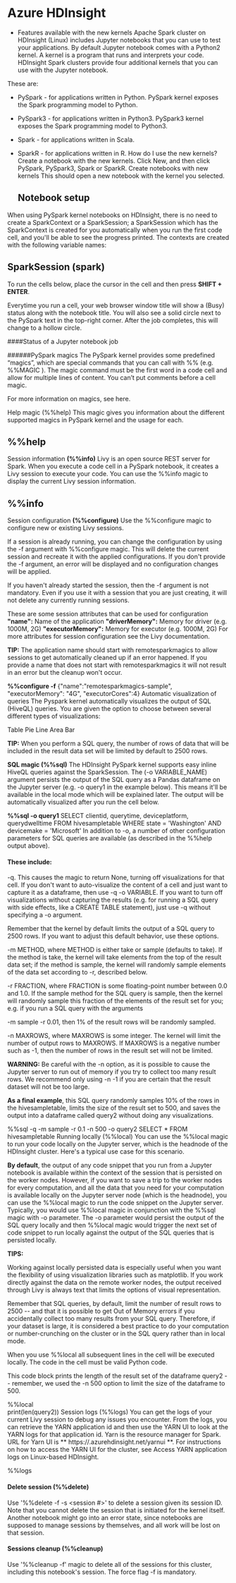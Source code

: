    # Azure HDInsight

* Features available with the new kernels
Apache Spark cluster on HDInsight (Linux) includes Jupyter notebooks that you can use to test your applications.
By default Jupyter notebook comes with a Python2 kernel.
A kernel is a program that runs and interprets your code.
HDInsight Spark clusters provide four additional kernels that you can use with the Jupyter notebook.

These are:
* PySpark - for applications written in Python. PySpark kernel exposes the Spark programming model to Python.
* PySpark3 - for applications written in Python3. PySpark3 kernel exposes the Spark programming model to Python3.
* Spark - for applications written in Scala.
* SparkR - for applications written in R.
How do I use the new kernels?
Create a notebook with the new kernels. Click New, and then click PySpark, PySpark3, Spark or SparkR. 
Create notebooks with new kernels
This should open a new notebook with the kernel you selected.

   ## Notebook setup

When using PySpark kernel notebooks on HDInsight, there is no need to create a SparkContext or a SparkSession; a SparkSession which has the SparkContext is created for you automatically when you run the first code cell, and you'll be able to see the progress printed. The contexts are created with the following variable names:

   ## SparkSession (spark)
To run the cells below, place the cursor in the cell and then press __SHIFT + ENTER__.


Everytime you run a cell, your web browser window title will show a (Busy) status along with the notebook title. You will also see a solid circle next to the PySpark text in the top-right corner. After the job completes, this will change to a hollow circle.

   ####Status of a Jupyter notebook job

   ######PySpark magics
The PySpark kernel provides some predefined “magics”, which are special commands that you can call with %% (e.g. %%MAGIC ). The magic command must be the first word in a code cell and allow for multiple lines of content. You can’t put comments before a cell magic.

For more information on magics, see here.

Help magic (%%help)
This magic gives you information about the different supported magics in PySpark kernel and the usage for each.

   ## %%help

Session information __(%%info)__
Livy is an open source REST server for Spark. When you execute a code cell in a PySpark notebook, it creates a Livy session to execute your code. You can use the %%info magic to display the current Livy session information.

   ## %%info

Session configuration __(%%configure)__
Use the %%configure magic to configure new or existing Livy sessions.

If a session is already running, you can change the configuration by using the -f argument with %%configure magic. This will delete the current session and recreate it with the applied configurations. If you don't provide the -f argument, an error will be displayed and no configuration changes will be applied.

If you haven't already started the session, then the -f argument is not mandatory. Even if you use it with a session that you are just creating, it will not delete any currently running sessions.

These are some session attributes that can be used for configuration
__"name":__ Name of the application
__"driverMemory":__ Memory for driver (e.g. 1000M, 2G)
__"executorMemory":__ Memory for executor (e.g. 1000M, 2G)
For more attributes for session configuration see the Livy documentation.

__TIP:__ The application name should start with remotesparkmagics to allow sessions to get automatically cleaned up if an error happened. If you provide a name that does not start with remotesparkmagics it will not result in an error but the cleanup won't occur.

__%%configure -f__ 
{"name":"remotesparkmagics-sample", "executorMemory": "4G", "executorCores":4}
Automatic visualization of queries
The Pyspark kernel automatically visualizes the output of SQL (HiveQL) queries. You are given the option to choose between several different types of visualizations:

Table
Pie
Line
Area
Bar

__TIP:__ When you perform a SQL query, the number of rows of data that will be included in the result data set will be limited by default to 2500 rows.

__SQL magic (%%sql)__
The HDInsight PySpark kernel supports easy inline HiveQL queries against the SparkSession. The (-o VARIABLE_NAME) argument persists the output of the SQL query as a Pandas dataframe on the Jupyter server (e.g. -o query1 in the example below). This means it'll be available in the local mode which will be explained later. The output will be automatically visualized after you run the cell below.

__%%sql -o query1__
SELECT clientid, querytime, deviceplatform, querydwelltime 
FROM hivesampletable
WHERE state = 'Washington' AND devicemake = 'Microsoft' 
In addition to -o, a number of other configuration parameters for SQL queries are available (as described in the %%help output above). 

   #### These include:
-q. This causes the magic to return None, turning off visualizations for that cell. If you don't want to auto-visualize the content of a cell and just want to capture it as a dataframe, then use -q -o VARIABLE. If you want to turn off visualizations without capturing the results (e.g. for running a SQL query with side effects, like a CREATE TABLE statement), just use -q without specifying a -o argument.

Remember that the kernel by default limits the output of a SQL query to 2500 rows. If you want to adjust this default behavior, use these options.

-m METHOD, where METHOD is either take or sample (defaults to take). If the method is take, the kernel will take elements from the top of the result data set; if the method is sample, the kernel will randomly sample elements of the data set according to -r, described below.

-r FRACTION, where FRACTION is some floating-point number between 0.0 and 1.0. If the sample method for the SQL query is sample, then the kernel will randomly sample this fraction of the elements of the result set for you; e.g. if you run a SQL query with the arguments 

-m sample -r 0.01, then 1% of the result rows will be randomly sampled.

-n MAXROWS, where MAXROWS is some integer. The kernel will limit the number of output rows to MAXROWS. If MAXROWS is a negative number such as -1, then the number of rows in the result set will not be limited.

__WARNING:__ Be careful with the -n option, as it is possible to cause the Jupyter server to run out of memory if you try to collect too many result rows. We recommend only using -n -1 if you are certain that the result dataset will not be too large.

__As a final example__, this SQL query randomly samples 10% of the rows in the hivesampletable, limits the size of the result set to 500, and saves the output into a dataframe called query2 without doing any visualizations.

%%sql -q -m sample -r 0.1 -n 500 -o query2 
SELECT * FROM hivesampletable
Running locally (%%local)
You can use the %%local magic to run your code locally on the Jupyter server, which is the headnode of the HDInsight cluster. Here's a typical use case for this scenario.

__By default__, the output of any code snippet that you run from a Jupyter notebook is available within the context of the session that is persisted on the worker nodes. However, if you want to save a trip to the worker nodes for every computation, and all the data that you need for your computation is available locally on the Jupyter server node (which is the headnode), you can use the %%local magic to run the code snippet on the Jupyter server. Typically, you would use %%local magic in conjunction with the %%sql magic with -o parameter. The -o parameter would persist the output of the SQL query locally and then %%local magic would trigger the next set of code snippet to run locally against the output of the SQL queries that is persisted locally.

__TIPS:__

Working against locally persisted data is especially useful when you want the flexibility of using visualization libraries such as matplotlib. If you work directly against the data on the remote worker nodes, the output received through Livy is always text that limits the options of visual representation.

Remember that SQL queries, by default, limit the number of result rows to 2500 -- and that it is possible to get Out of Memory errors if you accidentally collect too many results from your SQL query. Therefore, if your dataset is large, it is considered a best practice to do your computation or number-crunching on the cluster or in the SQL query rather than in local mode.

When you use %%local all subsequent lines in the cell will be executed locally. The code in the cell must be valid Python code.

This code block prints the length of the result set of the dataframe query2 -- remember, we used the -n 500 option to limit the size of the dataframe to 500.

%%local  
print(len(query2))
Session logs (%%logs)
You can get the logs of your current Livy session to debug any issues you encounter. From the logs, you can retrieve the YARN application id and then use the YARN UI to look at the YARN logs for that application id. Yarn is the resource manager for Spark. URL for Yarn UI is ** https://<clusterdnsname>.azurehdinsight.net/yarnui **. For instructions on how to access the YARN UI for the cluster, see Access YARN application logs on Linux-based HDInsight.

%%logs
   #### Delete session (%%delete)
Use '%%delete -f -s <session #>' to delete a session given its session ID. Note that you cannot delete the session that is initiated for the kernel itself. Another notebook might go into an error state, since notebooks are supposed to manage sessions by themselves, and all work will be lost on that session.

   #### Sessions cleanup (%%cleanup)
Use '%%cleanup -f' magic to delete all of the sessions for this cluster, including this notebook's session. The force flag -f is mandatory.

